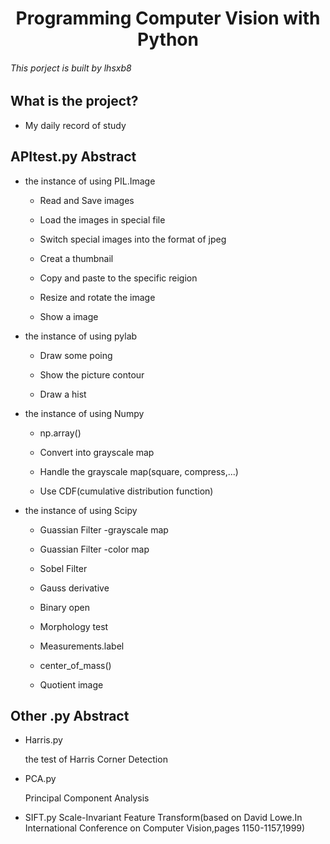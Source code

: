 <h1 align="center">Programming Computer Vision with Python
</h1>

###### This porject is built by lhsxb8

## What is the project?

* My daily record of study 



## APItest.py Abstract



* the instance of using PIL.Image

  * Read and Save images

  * Load the images in special file

  * Switch special images into the format of jpeg

  * Creat a thumbnail

  * Copy and paste to the specific reigion

  * Resize and rotate the image

  * Show a image

* the instance of using pylab

  * Draw some poing

  * Show the picture contour

  * Draw a hist

* the instance of using Numpy

  * np.array()

  * Convert into grayscale map

  * Handle the grayscale map(square, compress,...)

  * Use CDF(cumulative distribution function)

* the instance of using Scipy

  * Guassian Filter -grayscale map

  * Guassian Filter -color map

  * Sobel Filter

  * Gauss derivative

  * Binary open

  * Morphology test

  * Measurements.label

  * center_of_mass()

  * Quotient image

    

## Other .py Abstract

* Harris.py

  the test of Harris Corner Detection

* PCA.py

  Principal Component Analysis

* SIFT.py
  Scale-Invariant Feature Transform(based on David Lowe.In 
  International Conference on Computer Vision,pages 1150-1157,1999)
